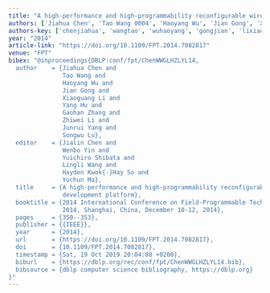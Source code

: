 ```yaml
---
title: "A high-performance and high-programmability reconfigurable wireless development platform"
authors: ['Jiahua Chen', 'Tao Wang 0004', 'Haoyang Wu', 'Jian Gong', 'Xiaoguang Li', 'Yang Hu', 'Gaohan Zhang', 'Zhiwei Li', 'Junrui Yang 0001', 'Songwu Lu']
authors-key: ['chenjiahua', 'wangtao', 'wuhaoyang', 'gongjian', 'lixiaoguang', 'huyang', 'zhanggaohan', 'lizhiwei', 'yangjunrui', 'lusongwu']
year: "2014"
article-link: "https://doi.org/10.1109/FPT.2014.7082817"
venue: "FPT"
bibex: "@inproceedings{DBLP:conf/fpt/ChenWWGLHZLYL14,
  author    = {Jiahua Chen and
               Tao Wang and
               Haoyang Wu and
               Jian Gong and
               Xiaoguang Li and
               Yang Hu and
               Gaohan Zhang and
               Zhiwei Li and
               Junrui Yang and
               Songwu Lu},
  editor    = {Jialin Chen and
               Wenbo Yin and
               Yuichiro Shibata and
               Lingli Wang and
               Hayden Kwok{-}Hay So and
               Yuchun Ma},
  title     = {A high-performance and high-programmability reconfigurable wireless
               development platform},
  booktitle = {2014 International Conference on Field-Programmable Technology, {FPT}
               2014, Shanghai, China, December 10-12, 2014},
  pages     = {350--353},
  publisher = {{IEEE}},
  year      = {2014},
  url       = {https://doi.org/10.1109/FPT.2014.7082817},
  doi       = {10.1109/FPT.2014.7082817},
  timestamp = {Sat, 19 Oct 2019 20:04:08 +0200},
  biburl    = {https://dblp.org/rec/conf/fpt/ChenWWGLHZLYL14.bib},
  bibsource = {dblp computer science bibliography, https://dblp.org}
}"
---
```

